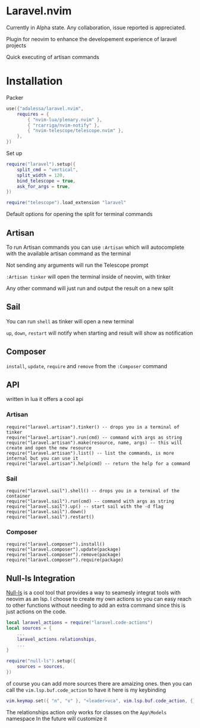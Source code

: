 # Laravel.nvim

Currently in Alpha state. Any collaboration, issue reported is appreciated.

Plugin for neovim to enhance the developement experience of laravel projects

Quick executing of artisan commands

# Installation
Packer
```lua
use({"adalessa/laravel.nvim",
    requires = {
        { "nvim-lua/plenary.nvim" },
        { "rcarriga/nvim-notify" },
        { "nvim-telescope/telescope.nvim" },
    },
})
```

Set up
```lua
require("laravel").setup({
    split_cmd = "vertical",
    split_width = 120,
    bind_telescope = true,
    ask_for_args = true,
})

require("telescope").load_extension "laravel"
```



Default options for opening the split for terminal commands

## Artisan
To run Artisan commands you can use `:Artisan` which will autocomplete with the available
artisan command as the terminal

Not sending any arguments will run the Telescope prompt

`:Artisan tinker` will open the terminal inside of neovim, with tinker

Any other command will just run and output the result on a new split

## Sail

You can run `shell` as tinker will open a new terminal

`up`, `down`, `restart` will notify when starting and result will show as notification


## Composer

`install`, `update`, `require` and `remove` from the `:Composer` command

## API
written in lua it offers a cool api

### Artisan
```
require("laravel.artisan").tinker() -- drops you in a terminal of tinker
require("laravel.artisan").run(cmd) -- command with args as string
require("laravel.artisan").make(resource, name, args) -- this will create and open the new resource
require("laravel.artisan").list() -- list the commands, is more internal but you can use it
require("laravel.artisan").help(cmd) -- return the help for a command
```

### Sail
```
require("laravel.sail").shell() -- drops you in a terminal of the container
require("laravel.sail").run(cmd) -- command with args as string
require("laravel.sail").up() -- start sail with the -d flag
require("laravel.sail").down()
require("laravel.sail").restart()
```


### Composer
```
require("laravel.composer").install()
require("laravel.composer").update(package)
require("laravel.composer").remove(package)
require("laravel.composer").require(package)
```

## Null-ls Integration
[Null-ls](https://github.com/jose-elias-alvarez/null-ls.nvim) is a cool tool that provides
a way to seamesly integrat tools with neovim as an lsp.
I choose to create my own actions so you can easy reach to other functions without needing to add an
extra command since this is just actions on the code.

```lua
local laravel_actions = require("laravel.code-actions")
local sources = {
    ...
    laravel_actions.relationships,
    ...
}

require("null-ls").setup({
    sources = sources,
})
```
of course you can add more sources there are amaizing ones.
then you can call the `vim.lsp.buf.code_action` to have it
here is my keybinding
```lua
vim.keymap.set({ "n", "v" }, "<leader>vca", vim.lsp.buf.code_action, {})
```

The relationships action only works for classes on the `App\Models` namespace
In the future will customize it

